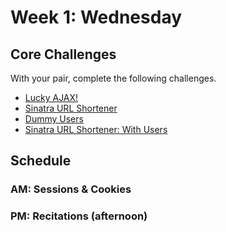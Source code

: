 # Week 1: Wednesday

## Core Challenges
With your pair, complete the following challenges.

* [Lucky AJAX!](https://github.com/fiddler-crabs-2014/lucky-ajax-challenge)
* [Sinatra URL Shortener](https://github.com/fiddler-crabs-2014/sinatra-url-shortener-challenge)
* [Dummy Users](https://github.com/fiddler-crabs-2014/dummy-users-challenge)
* [Sinatra URL Shortener: With Users](https://github.com/fiddler-crabs-2014/sinatra-url-shortener-with-users-challenge)


## Schedule
### AM: Sessions & Cookies
### PM: Recitations (afternoon)
